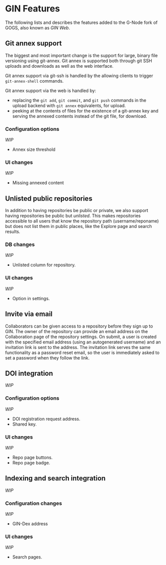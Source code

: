 # GIN Features

The following lists and describes the features added to the G-Node fork of GOGS, also known as *GIN Web*.

## Git annex support

The biggest and most important change is the support for large, binary file versioning using git-annex.  Git annex is supported both through git SSH uploads and downloads as well as the web interface.

Git annex support via git-ssh is handled by the allowing clients to trigger `git-annex-shell` commands.

Git annex support via the web is handled by:
- replacing the `git add`, `git commit`, and `git push` commands in the upload backend with `git annex` equivalents, for upload.
- peeking at the contents of files for the existence of a git-annex key and serving the annexed contents instead of the git file, for download.

### Configuration options

*WIP*

- Annex size threshold

### UI changes

*WIP*

- Missing annexed content

## Unlisted public repositories

In addition to having repositories be public or private, we also support having repositories be public but *unlisted*.
This makes repositories accessible to all users that know the repository path (username/reponame) but does not list them in public places, like the Explore page and search results.

### DB changes

*WIP*

- Unlisted column for repository.

### UI changes

*WIP*

- Option in settings.

## Invite via email

Collaborators can be given access to a repository before they sign up to GIN.
The owner of the repository can provide an email address on the Collaboration page of the repository settings.
On submit, a user is created with the specified email address (using an autogenerated username) and an invitation link is sent to the address.
The invitation link serves the same functionality as a password reset email, so the user is immediately asked to set a password when they follow the link.

## DOI integration

*WIP*

### Configuration options

*WIP*

- DOI registration request address.
- Shared key.

### UI changes

*WIP*

- Repo page buttons.
- Repo page badge.

## Indexing and search integration

*WIP*

### Configuration changes

*WIP*

- GIN-Dex address

### UI changes

*WIP*

- Search pages.
